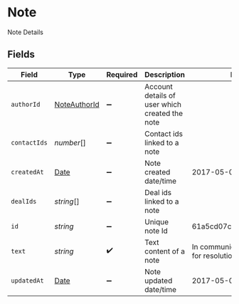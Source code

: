 # Note

Note Details


## Fields

| Field                                                                                         | Type                                                                                          | Required                                                                                      | Description                                                                                   | Example                                                                                       |
| --------------------------------------------------------------------------------------------- | --------------------------------------------------------------------------------------------- | --------------------------------------------------------------------------------------------- | --------------------------------------------------------------------------------------------- | --------------------------------------------------------------------------------------------- |
| `authorId`                                                                                    | [NoteAuthorId](../../models/shared/noteauthorid.md)                                           | :heavy_minus_sign:                                                                            | Account details of user which created the note                                                |                                                                                               |
| `contactIds`                                                                                  | *number*[]                                                                                    | :heavy_minus_sign:                                                                            | Contact ids linked to a note                                                                  |                                                                                               |
| `createdAt`                                                                                   | [Date](https://developer.mozilla.org/en-US/docs/Web/JavaScript/Reference/Global_Objects/Date) | :heavy_minus_sign:                                                                            | Note created date/time                                                                        | 2017-05-01T17:05:03.000Z                                                                      |
| `dealIds`                                                                                     | *string*[]                                                                                    | :heavy_minus_sign:                                                                            | Deal ids linked to a note                                                                     |                                                                                               |
| `id`                                                                                          | *string*                                                                                      | :heavy_minus_sign:                                                                            | Unique note Id                                                                                | 61a5cd07ca1347c82306ad09                                                                      |
| `text`                                                                                        | *string*                                                                                      | :heavy_check_mark:                                                                            | Text content of a note                                                                        | In communication with client for resolution of queries.                                       |
| `updatedAt`                                                                                   | [Date](https://developer.mozilla.org/en-US/docs/Web/JavaScript/Reference/Global_Objects/Date) | :heavy_minus_sign:                                                                            | Note updated date/time                                                                        | 2017-05-01T17:05:03.000Z                                                                      |